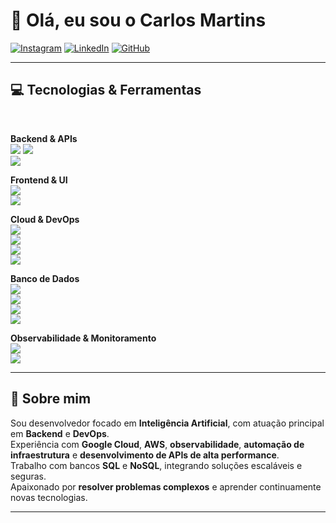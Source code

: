 # 👋 Olá, eu sou o Carlos Martins

[![Instagram](https://img.shields.io/badge/Instagram-E4405F?style=for-the-badge&logo=instagram&logoColor=white)](https://www.instagram.com/__martinscarlos/)
[![LinkedIn](https://img.shields.io/badge/LinkedIn-0077B5?style=for-the-badge&logo=linkedin&logoColor=white)](SEU_LINKEDIN_AQUI)
[![GitHub](https://img.shields.io/badge/GitHub-000?style=for-the-badge&logo=github&logoColor=white)](https://github.com/MartinsCarlos111)

---

## 💻 Tecnologias & Ferramentas

<div style="display: inline_block"><br>
  
**Backend & APIs**  
<img src="https://img.shields.io/badge/Node.js-43853D?style=for-the-badge&logo=node.js&logoColor=white"/> 
<img src="https://img.shields.io/badge/Fastify-000000?style=for-the-badge&logo=fastify&logoColor=white"/>  
<img src="https://img.shields.io/badge/Python-3776AB?style=for-the-badge&logo=python&logoColor=white"/>  

**Frontend & UI**  
<img src="https://img.shields.io/badge/React-20232A?style=for-the-badge&logo=react&logoColor=61DAFB"/>  
<img src="https://img.shields.io/badge/Next.js-000000?style=for-the-badge&logo=next.js&logoColor=white"/>  

**Cloud & DevOps**  
<img src="https://img.shields.io/badge/AWS-232F3E?style=for-the-badge&logo=amazon-aws&logoColor=white"/>  
<img src="https://img.shields.io/badge/Google%20Cloud-4285F4?style=for-the-badge&logo=google-cloud&logoColor=white"/>  
<img src="https://img.shields.io/badge/Docker-2496ED?style=for-the-badge&logo=docker&logoColor=white"/>  
<img src="https://img.shields.io/badge/Kubernetes-326CE5?style=for-the-badge&logo=kubernetes&logoColor=white"/>  

**Banco de Dados**  
<img src="https://img.shields.io/badge/PostgreSQL-316192?style=for-the-badge&logo=postgresql&logoColor=white"/>  
<img src="https://img.shields.io/badge/MySQL-00000F?style=for-the-badge&logo=mysql&logoColor=white"/>  
<img src="https://img.shields.io/badge/MongoDB-4EA94B?style=for-the-badge&logo=mongodb&logoColor=white"/>  
<img src="https://img.shields.io/badge/SQLite-07405E?style=for-the-badge&logo=sqlite&logoColor=white"/>  

**Observabilidade & Monitoramento**  
<img src="https://img.shields.io/badge/Prometheus-E6522C?style=for-the-badge&logo=prometheus&logoColor=white"/>  
<img src="https://img.shields.io/badge/Grafana-F46800?style=for-the-badge&logo=grafana&logoColor=white"/>  

</div>

---

## 🚀 Sobre mim
Sou desenvolvedor focado em **Inteligência Artificial**, com atuação principal em **Backend** e **DevOps**.  
Experiência com **Google Cloud**, **AWS**, **observabilidade**, **automação de infraestrutura** e **desenvolvimento de APIs de alta performance**.  
Trabalho com bancos **SQL** e **NoSQL**, integrando soluções escaláveis e seguras.  
Apaixonado por **resolver problemas complexos** e aprender continuamente novas tecnologias.

---
